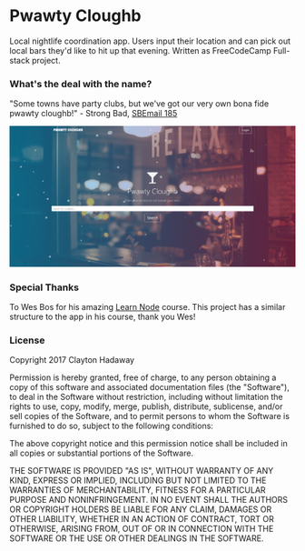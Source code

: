# Pwawty Cloughb
Local nightlife coordination app. Users input their location and can pick out local bars they'd like to hit up that evening. Written as FreeCodeCamp Full-stack project.

### What's the deal with the name?
"Some towns have party clubs, but we've got our very own bona fide pwawty cloughb!" - Strong Bad, [SBEmail 185](http://www.homestarrunner.com/sbemail185.html)

![Screenshot](/screenshot.png?raw=true)

### Special Thanks
To Wes Bos for his amazing [Learn Node](https://learnnode.com/) course. This project has a similar structure to the app in his course, thank you Wes!

### License
Copyright 2017 Clayton Hadaway

Permission is hereby granted, free of charge, to any person obtaining a copy of this software and associated documentation files (the "Software"), to deal in the Software without restriction, including without limitation the rights to use, copy, modify, merge, publish, distribute, sublicense, and/or sell copies of the Software, and to permit persons to whom the Software is furnished to do so, subject to the following conditions:

The above copyright notice and this permission notice shall be included in all copies or substantial portions of the Software.

THE SOFTWARE IS PROVIDED "AS IS", WITHOUT WARRANTY OF ANY KIND, EXPRESS OR IMPLIED, INCLUDING BUT NOT LIMITED TO THE WARRANTIES OF MERCHANTABILITY, FITNESS FOR A PARTICULAR PURPOSE AND NONINFRINGEMENT. IN NO EVENT SHALL THE AUTHORS OR COPYRIGHT HOLDERS BE LIABLE FOR ANY CLAIM, DAMAGES OR OTHER LIABILITY, WHETHER IN AN ACTION OF CONTRACT, TORT OR OTHERWISE, ARISING FROM, OUT OF OR IN CONNECTION WITH THE SOFTWARE OR THE USE OR OTHER DEALINGS IN THE SOFTWARE.
